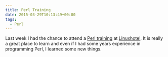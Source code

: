 ```yaml
---
title: Perl Training
date: 2015-03-29T10:13:49+00:00
tags:
  - Perl
---
```


Last week I had the chance to attend a [Perl training](https://www.linuxhotel.de/course/perl/)
at [Linuxhotel](http://linuxhotel.de/). It is really a great place to learn and
even if I had some years experience in programming Perl, I learned some new things.

